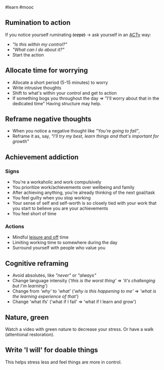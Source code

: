 #learn #mooc 
## Rumination to action
If you notice yourself ruminating ~~(ezpz)~~ -> ask yourself in an [ACTy](https://t.me/ohmyboi/668) way: 
- *"Is this within my control?"*
- *"What can I do about it?"*
- Start the action
## Allocate time for worrying
- Allocate a short period (5-15 minutes) to worry
- Write intrusive thoughts
- Shift to what's within your control and get to action
- If something bogs you throughout the day ⇒ "I'll worry about that in the dedicated time"
Having structure may help.
## Reframe negative thoughts
- When you notice a negative thought like *"You're going to fail"*,
- Reframe it as, say, *"I'll try my best, learn things and that's important for growth"*
## Achievement addiction
### Signs
- You're a workaholic and work compulsively
- You prioritize work/achievements over wellbeing and family
- After achieving anything, you're already thinking of the next goal/task
- You feel guilty when you stop working
- Your sense of self and self-worth is so closely tied with your work that you start to believe you are your achievements
- You feel short of time
### Actions
- Mindful [leisure and off](https://betterhumans.pub/how-to-rest-better-d1c1eabb6c5f) time
- Limiting working time to somewhere during the day
- Surround yourself with people who value you
## Cognitive reframing
- Avoid absolutes, like *"never"* or *"always"*
- Change language intensity (*'this is the worst thing'* ⇒ *'it's challenging but I'm learning'*)
- Change from *'why'* to *'what'* (*'why is this happening to me'* ⇒ *'what is the learning experience of that'*)
- Change 'what ifs' ('what if I fail' ⇒ 'what if I learn and grow')
## Nature, green
Watch a video with green nature to decrease your stress. Or have a walk (attentional restoration).
## Write 'I will' for doable things
This helps stress less and feel things are more in control.